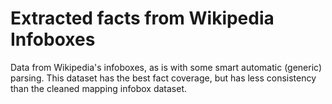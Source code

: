 # Extracted facts from Wikipedia Infoboxes
Data from Wikipedia's infoboxes, as is with some smart automatic (generic) parsing. This dataset has the best fact coverage, but has less consistency than the cleaned mapping infobox dataset. 
